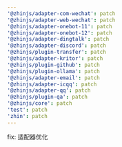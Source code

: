 ```yaml
---
'@zhinjs/adapter-com-wechat': patch
'@zhinjs/adapter-web-wechat': patch
'@zhinjs/adapter-onebot-11': patch
'@zhinjs/adapter-onebot-12': patch
'@zhinjs/adapter-dingtalk': patch
'@zhinjs/adapter-discord': patch
'@zhinjs/plugin-transfer': patch
'@zhinjs/adapter-kritor': patch
'@zhinjs/plugin-github': patch
'@zhinjs/plugin-ollama': patch
'@zhinjs/adapter-email': patch
'@zhinjs/adapter-icqq': patch
'@zhinjs/adapter-qq': patch
'@zhinjs/plugin-qa': patch
'@zhinjs/core': patch
'test': patch
'zhin': patch
---
```


fix: 适配器优化
